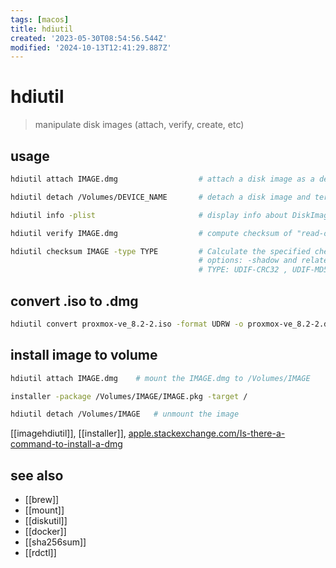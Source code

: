 ```yaml
---
tags: [macos]
title: hdiutil
created: '2023-05-30T08:54:56.544Z'
modified: '2024-10-13T12:41:29.887Z'
---
```


# hdiutil

> manipulate disk images (attach, verify, create, etc)

## usage

```sh
hdiutil attach IMAGE.dmg                  # attach a disk image as a device

hdiutil detach /Volumes/DEVICE_NAME       # detach a disk image and terminate any associated process

hdiutil info -plist                       # display info about DiskImages.framework, disk image driver, and any images that are currently attached

hdiutil verify IMAGE.dmg                  # compute checksum of "read-only" or "compressed" image and verify it against value stored in image

hdiutil checksum IMAGE -type TYPE         # Calculate the specified checksum on the image data, regardless of image type
                                          # options: -shadow and related, -encryption, -stdinpass, -srcimagekey, -puppetstrings, and -plist.
                                          # TYPE: UDIF-CRC32 , UDIF-MD5 , CRC32 , MD5 , SHA , SHA1 , SHA256 , SHA384 , SHA512
```

## convert .iso to .dmg

```sh
hdiutil convert proxmox-ve_8.2-2.iso -format UDRW -o proxmox-ve_8.2-2.dmg
```

## install image to volume

```sh
hdiutil attach IMAGE.dmg    # mount the IMAGE.dmg to /Volumes/IMAGE

installer -package /Volumes/IMAGE/IMAGE.pkg -target /

hdiutil detach /Volumes/IMAGE   # unmount the image
```

[[imagehdiutil]], [[installer]], [apple.stackexchange.com/Is-there-a-command-to-install-a-dmg](https://apple.stackexchange.com/a/73931/394965)

## see also

- [[brew]]
- [[mount]]
- [[diskutil]]
- [[docker]]
- [[sha256sum]]
- [[rdctl]]
